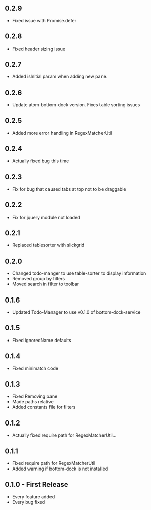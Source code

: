## 0.2.9
* Fixed issue with Promise.defer

## 0.2.8
* Fixed header sizing issue

## 0.2.7
* Added isInitial param when adding new pane.

## 0.2.6
* Update atom-bottom-dock version. Fixes table sorting issues

## 0.2.5
* Added more error handling in RegexMatcherUtil

## 0.2.4
* Actually fixed bug this time

## 0.2.3
* Fix for bug that caused tabs at top not to be draggable

## 0.2.2
* Fix for jquery module not loaded

## 0.2.1
* Replaced tablesorter with slickgrid

## 0.2.0
* Changed todo-manger to use table-sorter to display information
* Removed group by filters
* Moved search in filter to toolbar

## 0.1.6
* Updated Todo-Manager to use v0.1.0 of bottom-dock-service

## 0.1.5
* Fixed ignoredName defaults

## 0.1.4
* Fixed minimatch code

## 0.1.3
* Fixed Removing pane
* Made paths relative
* Added constants file for filters

## 0.1.2
* Actually fixed require path for RegexMatcherUtil...

## 0.1.1
* Fixed require path for RegexMatcherUtil
* Added warning if bottom-dock is not installed

## 0.1.0 - First Release
* Every feature added
* Every bug fixed
